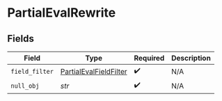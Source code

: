 # PartialEvalRewrite


## Fields

| Field                                                                   | Type                                                                    | Required                                                                | Description                                                             |
| ----------------------------------------------------------------------- | ----------------------------------------------------------------------- | ----------------------------------------------------------------------- | ----------------------------------------------------------------------- |
| `field_filter`                                                          | [PartialEvalFieldFilter](../../models/shared/partialevalfieldfilter.md) | :heavy_check_mark:                                                      | N/A                                                                     |
| `null_obj`                                                              | *str*                                                                   | :heavy_check_mark:                                                      | N/A                                                                     |